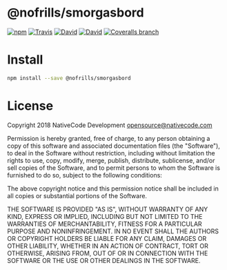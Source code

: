 # @nofrills/smorgasbord

[![npm](https://img.shields.io/npm/v/@nofrills/smorgasbord.svg?style=flat-square)](https://www.npmjs.com/package/@nofrills/smorgasbord)
[![Travis](https://img.shields.io/travis/nativecode-dev/nofrills-smorgasbord.svg?style=flat-square&label=travis)](https://travis-ci.org/nativecode-dev/nofrills-smorgasbord)
[![David](https://img.shields.io/david/nativecode-dev/nofrills-smorgasbord.svg?style=flat-square&label=deps)](https://www.npmjs.com/package/@nofrills/smorgasbord)
[![David](https://img.shields.io/david/dev/nativecode-dev/nofrills-smorgasbord.svg?style=flat-square&label=devdeps)](https://www.npmjs.com/package/@nofrills/smorgasbord)
[![Coveralls branch](https://img.shields.io/coveralls/nativecode-dev/nofrills-smorgasbord/master.svg?style=flat-square)](https://coveralls.io/r/nativecode-dev/nofrills-smorgasbord?branch=master)

# Install

```bash
npm install --save @nofrills/smorgasbord
```

# License
Copyright 2018 NativeCode Development <opensource@nativecode.com>

Permission is hereby granted, free of charge, to any person obtaining a copy of this software and associated
documentation files (the "Software"), to deal in the Software without restriction, including without
limitation the rights to use, copy, modify, merge, publish, distribute, sublicense, and/or sell copies of the
Software, and to permit persons to whom the Software is furnished to do so, subject to the following
conditions:

The above copyright notice and this permission notice shall be included in all copies or substantial portions
of the Software.

THE SOFTWARE IS PROVIDED "AS IS", WITHOUT WARRANTY OF ANY KIND, EXPRESS OR IMPLIED, INCLUDING BUT NOT LIMITED
TO THE WARRANTIES OF MERCHANTABILITY, FITNESS FOR A PARTICULAR PURPOSE AND NONINFRINGEMENT. IN NO EVENT SHALL
THE AUTHORS OR COPYRIGHT HOLDERS BE LIABLE FOR ANY CLAIM, DAMAGES OR OTHER LIABILITY, WHETHER IN AN ACTION OF
CONTRACT, TORT OR OTHERWISE, ARISING FROM, OUT OF OR IN CONNECTION WITH THE SOFTWARE OR THE USE OR OTHER
DEALINGS IN THE SOFTWARE.

